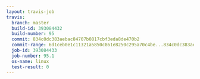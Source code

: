```yaml
---
layout: travis-job
travis:
  branch: master
  build-id: 393084432
  build-number: 95
  commit: 834c0dc383aebac84707b0817cbf3eda8de470b2
  commit-range: 6d1ceb0e1c11321a5850c861e8250c295a70c4be...834c0dc383aebac84707b0817cbf3eda8de470b2
  job-id: 393084433
  job-number: 95.1
  os-name: linux
  test-result: 0
---
```

